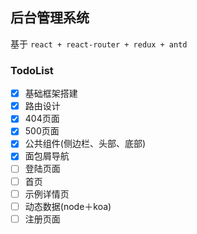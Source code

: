 ## 后台管理系统

基于 `react + react-router + redux + antd`

### TodoList

- [x] 基础框架搭建
- [x] 路由设计
- [x] 404页面
- [x] 500页面
- [x] 公共组件(侧边栏、头部、底部)
- [x] 面包屑导航
- [ ] 登陆页面
- [ ] 首页
- [ ] 示例详情页
- [ ] 动态数据(node＋koa)
- [ ] 注册页面